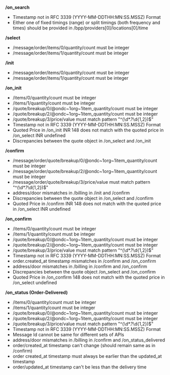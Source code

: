 **/on_search**
- Timestamp not in RFC 3339 (YYYY-MM-DDTHH:MN:SS.MSSZ) Format
- Either one of fixed timings (range) or split timings (both frequency and times) should be provided in /bpp/providers[0]/locations[0]/time

**/select**
- /message/order/items/0/quantity/count must be integer
- /message/order/items/1/quantity/count must be integer

**/init**
- /message/order/items/0/quantity/count must be integer
- /message/order/items/1/quantity/count must be integer

**/on_init**
- /items/0/quantity/count must be integer
- /items/1/quantity/count must be integer
- /quote/breakup/0/@ondc~1org~1item_quantity/count must be integer
- /quote/breakup/2/@ondc~1org~1item_quantity/count must be integer
- /quote/breakup/3/price/value must match pattern "^(\d*.?\d{1,2})$"
- Timestamp not in RFC 3339 (YYYY-MM-DDTHH:MN:SS.MSSZ) Format
- Quoted Price in /on_init INR 148 does not match with the quoted price in /on_select INR undefined
- Discrepancies between the quote object in /on_select and /on_init

**/confirm**
- /message/order/quote/breakup/0/@ondc~1org~1item_quantity/count must be integer
- /message/order/quote/breakup/2/@ondc~1org~1item_quantity/count must be integer
- /message/order/quote/breakup/3/price/value must match pattern "^(\d*.?\d{1,2})$"
- address/door mismatches in /billing in /init and /confirm
- Discrepancies between the quote object in /on_select and /confirm
- Quoted Price in /confirm INR 148 does not match with the quoted price in /on_select INR undefined

**/on_confirm**
- /items/0/quantity/count must be integer
- /items/1/quantity/count must be integer
- /quote/breakup/0/@ondc~1org~1item_quantity/count must be integer
- /quote/breakup/2/@ondc~1org~1item_quantity/count must be integer
- /quote/breakup/3/price/value must match pattern "^(\d*.?\d{1,2})$"
- Timestamp not in RFC 3339 (YYYY-MM-DDTHH:MN:SS.MSSZ) Format
- order.created_at timestamp mismatches in /confirm and /on_confirm
- address/door mismatches in /billing in /confirm and /on_confirm
- Discrepancies between the quote object /on_select and /on_confirm
- Quoted Price in /on_confirm 148 does not match with the quoted price in /on_select undefined

**/on_status (Order-Delivered)**
- /items/0/quantity/count must be integer
- /items/1/quantity/count must be integer
- /quote/breakup/0/@ondc~1org~1item_quantity/count must be integer
- /quote/breakup/2/@ondc~1org~1item_quantity/count must be integer
- /quote/breakup/3/price/value must match pattern "^(\d*.?\d{1,2})$"
- Timestamp not in RFC 3339 (YYYY-MM-DDTHH:MN:SS.MSSZ) Format
- Message Id cannot be same for different sets of APIs
- address/door mismatches in /billing in /confirm and /on_status_delivered
- order/created_at timestamp can't change (should remain same as in /confirm)
- order created_at timestamp must always be earlier than the updated_at timestamp
- order/updated_at timestamp can't be less than the delivery time

